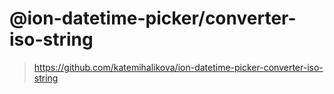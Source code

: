 # @ion-datetime-picker/converter-iso-string

> https://github.com/katemihalikova/ion-datetime-picker-converter-iso-string
